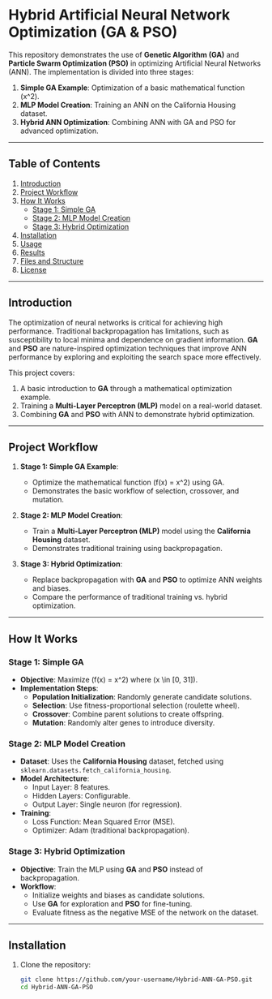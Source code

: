 # Hybrid Artificial Neural Network Optimization (GA & PSO)

This repository demonstrates the use of **Genetic Algorithm (GA)** and **Particle Swarm Optimization (PSO)** in optimizing Artificial Neural Networks (ANN). The implementation is divided into three stages: 

1. **Simple GA Example**: Optimization of a basic mathematical function \(x^2\).
2. **MLP Model Creation**: Training an ANN on the California Housing dataset.
3. **Hybrid ANN Optimization**: Combining ANN with GA and PSO for advanced optimization.

---

## Table of Contents

1. [Introduction](#introduction)
2. [Project Workflow](#project-workflow)
3. [How It Works](#how-it-works)
    - [Stage 1: Simple GA](#stage-1-simple-ga)
    - [Stage 2: MLP Model Creation](#stage-2-mlp-model-creation)
    - [Stage 3: Hybrid Optimization](#stage-3-hybrid-optimization)
4. [Installation](#installation)
5. [Usage](#usage)
6. [Results](#results)
7. [Files and Structure](#files-and-structure)
8. [License](#license)

---

## Introduction

The optimization of neural networks is critical for achieving high performance. Traditional backpropagation has limitations, such as susceptibility to local minima and dependence on gradient information. **GA** and **PSO** are nature-inspired optimization techniques that improve ANN performance by exploring and exploiting the search space more effectively.

This project covers:
1. A basic introduction to **GA** through a mathematical optimization example.
2. Training a **Multi-Layer Perceptron (MLP)** model on a real-world dataset.
3. Combining **GA** and **PSO** with ANN to demonstrate hybrid optimization.

---

## Project Workflow

1. **Stage 1: Simple GA Example**:
   - Optimize the mathematical function \(f(x) = x^2\) using GA.
   - Demonstrates the basic workflow of selection, crossover, and mutation.

2. **Stage 2: MLP Model Creation**:
   - Train a **Multi-Layer Perceptron (MLP)** model using the **California Housing** dataset.
   - Demonstrates traditional training using backpropagation.

3. **Stage 3: Hybrid Optimization**:
   - Replace backpropagation with **GA** and **PSO** to optimize ANN weights and biases.
   - Compare the performance of traditional training vs. hybrid optimization.

---

## How It Works

### Stage 1: Simple GA

- **Objective**: Maximize \(f(x) = x^2\) where \(x \in [0, 31]\).
- **Implementation Steps**:
  - **Population Initialization**: Randomly generate candidate solutions.
  - **Selection**: Use fitness-proportional selection (roulette wheel).
  - **Crossover**: Combine parent solutions to create offspring.
  - **Mutation**: Randomly alter genes to introduce diversity.

### Stage 2: MLP Model Creation

- **Dataset**: Uses the **California Housing** dataset, fetched using `sklearn.datasets.fetch_california_housing`.
- **Model Architecture**:
  - Input Layer: 8 features.
  - Hidden Layers: Configurable.
  - Output Layer: Single neuron (for regression).
- **Training**:
  - Loss Function: Mean Squared Error (MSE).
  - Optimizer: Adam (traditional backpropagation).

### Stage 3: Hybrid Optimization

- **Objective**: Train the MLP using **GA** and **PSO** instead of backpropagation.
- **Workflow**:
  - Initialize weights and biases as candidate solutions.
  - Use **GA** for exploration and **PSO** for fine-tuning.
  - Evaluate fitness as the negative MSE of the network on the dataset.

---

## Installation

1. Clone the repository:
   ```bash
   git clone https://github.com/your-username/Hybrid-ANN-GA-PSO.git
   cd Hybrid-ANN-GA-PSO
